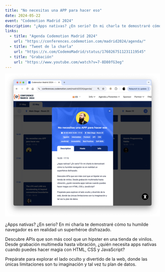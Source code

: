 ```yaml
---
title: "No necesitas una APP para hacer eso"
date: 2024-05-22
event: "Codemotion Madrid 2024"
description: "¿Apps nativas? ¿En serio? En mi charla te demostraré cómo tu humilde navegador es en realidad un superhéroe disfrazado."
links:
  - title: "Agenda Codemotion Madrid 2024"
    url: "https://conferences.codemotion.com/madrid2024/agenda/"
  - title: "Tweet de la charla"
    url: "https://x.com/CodemoMadrid/status/1760267511231119545"
  - title: "Grabación"
    url: "https://www.youtube.com/watch?v=7-8D80fG3eg"
---
```


![No necesitas una APP para hacer eso](../../assets/talks/no-necesitas-una-app/main.png)

¿Apps nativas? ¿En serio? En mi charla te demostraré cómo tu humilde navegador es en realidad un superhéroe disfrazado.

Descubre APIs que son más cool que un hipster en una tienda de vinilos. Desde grabación multimedia hasta vibración, ¿quién necesita apps nativas cuando puedes hacer magia con HTML, CSS y JavaScript?

Prepárate para explorar el lado oculto y divertido de la web, donde las únicas limitaciones son tu imaginación y tal vez tu plan de datos.
